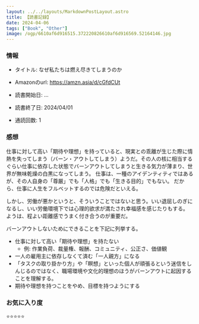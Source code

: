 ```yaml
---
layout: ../../layouts/MarkdownPostLayout.astro
title: 【読書記録】
date: 2024-04-06
tags: ["Book", "Other"]
image: /ogp/6610af6d916515.372220826610af6d916569.52164146.jpg
---
```


### 情報
- タイトル: なぜ私たちは燃え尽きてしまうのか
- Amazonのurl: https://amzn.asia/d/cGfdCUt

- 読書開始日: ...
- 読書終了日: 2024/04/01
- 通読回数: 1

### 感想

仕事に対して高い「期待や理想」を持っていると、現実との乖離が生じた際に情熱を失ってしまう（バーン・アウトしてしまう）ようだ。その人の核に相当するぐらい仕事に依存した状態でバーンアウトしてしまうと生きる気力が薄まり、世界が無味乾燥の白黒になってしまう。
仕事は、一種のアイデンティティではあるが、その人自身の「尊厳」でも「人格」でも「生きる目的」でもない。
だから、仕事に人生をフルベットするのでは危険だといえる。

しかし、労働が悪かというと、そういうことではないと思う。いい退屈しのぎになるし、いい労働環境下では心理的欲求が満たされ幸福感を感じたりもする。
ようは、程よい距離感でうまく付き合うのが重要だ。

バーンアウトしないためにできることを下記に列挙する。
- 仕事に対して高い「期待や理想」を持たない
    - 例: 作業負荷、裁量権、報酬、コミュニティ、公正さ、価値観
- 一人の雇用主に依存しなくて済む「一人親方」になる
- 「タスクの取り掛かり方」や「瞑想」といった個人が頑張るという迷信をしんじるのではなく、職場環境や文化的理想のほうがバーンアウトに起因することを理解する。
- 期待や理想を持つことをやめ、目標を持つようにする

### お気に入り度
⭐️⭐️⭐️⭐️⭐️